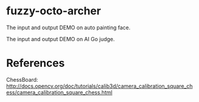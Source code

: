 fuzzy-octo-archer
=================

The input and output DEMO on auto painting face.

The input and output DEMO on AI Go judge.

References
=================



ChessBoard: http://docs.opencv.org/doc/tutorials/calib3d/camera_calibration_square_chess/camera_calibration_square_chess.html



